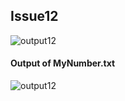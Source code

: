 ## Issue12
![output12](https://github.com/STIW3054-A192/stiw3054-issues-LimWenLiang/blob/master/images/issue12.png)


#### Output of MyNumber.txt
![output12](https://github.com/STIW3054-A192/stiw3054-issues-LimWenLiang/blob/master/images/issue12_MyNumber.txt.png)